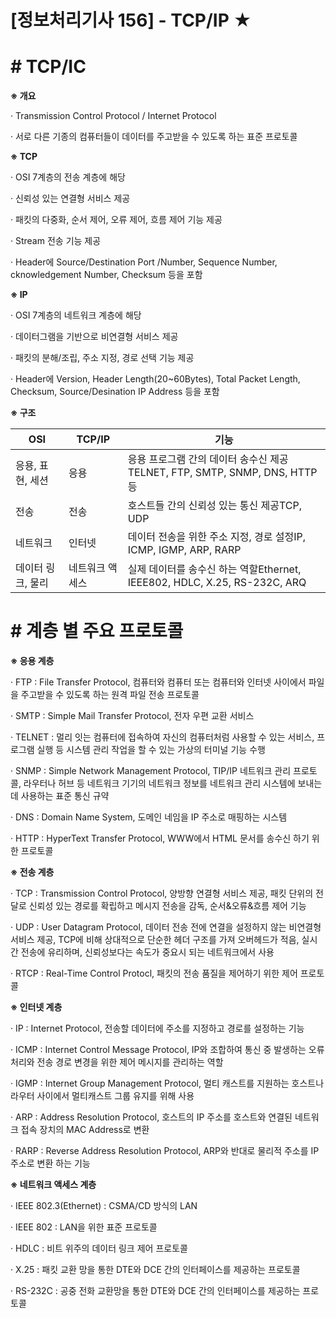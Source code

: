 

# [정보처리기사 156] - TCP/IP ★



# **# TCP/IC**

**※ 개요**

· Transmission Control Protocol / Internet Protocol

· 서로 다른 기종의 컴퓨터들이 데이터를 주고받을 수 있도록 하는 표준 프로토콜



**※ TCP**

· OSI 7계층의 전송 계층에 해당

· 신뢰성 있는 연결형 서비스 제공

· 패킷의 다중화, 순서 제어, 오류 제어, 흐름 제어 기능 제공

· Stream 전송 기능 제공

· Header에 Source/Destination Port /Number, Sequence Number, cknowledgement Number, Checksum 등을 포함



**※ IP**

· OSI 7계층의 네트워크 계층에 해당

· 데이터그램을 기반으로 비연결형 서비스 제공

· 패킷의 분해/조립, 주소 지정, 경로 선택 기능 제공

· Header에 Version, Header Length(20~60Bytes), Total Packet Length, Checksum, Source/Desination IP Address 등을 포함



**※ 구조**

| **OSI**           | **TCP/IP**      | **기능**                                                     |
| ----------------- | --------------- | ------------------------------------------------------------ |
| 응용, 표현, 세션  | 응용            | 응용 프로그램 간의 데이터 송수신 제공TELNET, FTP, SMTP, SNMP, DNS, HTTP 등 |
| 전송              | 전송            | 호스트들 간의 신뢰성 있는 통신 제공TCP, UDP                  |
| 네트워크          | 인터넷          | 데이터 전송을 위한 주소 지정, 경로 설정IP, ICMP, IGMP, ARP, RARP |
| 데이터 링크, 물리 | 네트워크 액세스 | 실제 데이터를 송수신 하는 역할Ethernet, IEEE802, HDLC, X.25, RS-232C, ARQ |



# **# 계층 별 주요 프로토콜**

**※ 응용 계층**

· FTP : File Transfer Protocol, 컴퓨터와 컴퓨터 또는 컴퓨터와 인터넷 사이에서 파일을 주고받을 수 있도록 하는 원격 파일 전송 프로토콜

· SMTP : Simple Mail Transfer Protocol, 전자 우편 교환 서비스

· TELNET : 멀리 잇는 컴퓨터에 접속하여 자신의 컴퓨터처럼 사용할 수 있는 서비스, 프로그램 실행 등 시스템 관리 작업을 할 수 있는 가상의 터미널 기능 수행

· SNMP : Simple Network Management Protocol, TIP/IP 네트워크 관리 프로토콜, 라우터나 허브 등 네트워크 기기의 네트워크 정보를 네트워크 관리 시스템에 보내는 데 사용하는 표준 통신 규약

· DNS : Domain Name System, 도메인 네임을 IP 주소로 매핑하는 시스템

· HTTP : HyperText Transfer Protocol, WWW에서 HTML 문서를 송수신 하기 위한 프로토콜



**※ 전송 계층**

· TCP : Transmission Control Protocol, 양방향 연결형 서비스 제공, 패킷 단위의 전달로 신뢰성 있는 경로를 확립하고 메시지 전송을 감독, 순서&오류&흐름 제어 기능

· UDP : User Datagram Protocol, 데이터 전송 전에 연결을 설정하지 않는 비연결형 서비스 제공, TCP에 비해 상대적으로 단순한 헤더 구조를 가져 오버헤드가 적음, 실시간 전송에 유리하며, 신뢰성보다는 속도가 중요시 되는 네트워크에서 사용

· RTCP :  Real-Time Control Protocl, 패킷의 전송 품질을 제어하기 위한 제어 프로토콜



**※ 인터넷 계층**

· IP : Internet Protocol, 전송할 데이터에 주소를 지정하고 경로를 설정하는 기능

· ICMP :  Internet Control Message Protocol, IP와 조합하여 통신 중 발생하는 오류 처리와 전송 경로 변경을 위한 제어 메시지를 관리하는 역할

· IGMP : Internet Group Management Protocol, 멀티 캐스트를 지원하는 호스트나 라우터 사이에서 멀티캐스트 그룹 유지를 위해 사용

· ARP : Address Resolution Protocol, 호스트의 IP 주소를 호스트와 연결된 네트워크 접속 장치의 MAC Address로 변환

· RARP : Reverse Address Resolution Protocol, ARP와 반대로 물리적 주소를 IP 주소로 변환 하는 기능



**※ 네트워크 액세스 계층**

· IEEE 802.3(Ethernet) : CSMA/CD 방식의 LAN

· IEEE 802 : LAN을 위한 표준 프로토콜

· HDLC : 비트 위주의 데이터 링크 제어 프로토콜

· X.25 : 패킷 교환 망을 통한 DTE와 DCE 간의 인터페이스를 제공하는 프로토콜

· RS-232C : 공중 전화 교환망을 통한 DTE와 DCE 간의 인터페이스를 제공하는 프로토콜